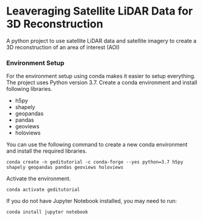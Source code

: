 # Leaveraging Satellite LiDAR Data for 3D Reconstruction

A python project to use satellite LiDAR data and satellite imagery to create a 3D reconstruction of an area of interest (AOI)

### Environment Setup
For the environment setup using conda makes it easier to setup everything.
The project uses Python version 3.7. Create a conda environment and install following libraries. 
- h5py 
- shapely 
- geopandas 
- pandas 
- geoviews
- holoviews

You can use the following command to create a new conda environment and install the required libraries. 

`conda create -n geditutorial -c conda-forge --yes python=3.7 h5py shapely geopandas pandas geoviews holoviews`

Activate the environment.

`conda activate geditutorial`

If you do not have Jupyter Notebook installed, you may need to run:

`conda install jupyter notebook`


